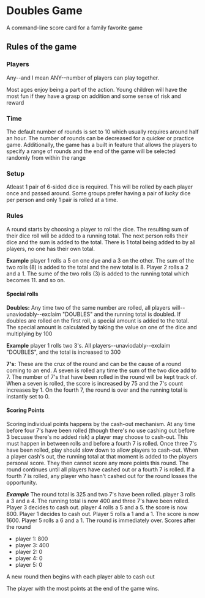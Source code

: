 # Doubles Game

A command-line score card for a family favorite game

## Rules of the game

### Players

Any--and I mean ANY--number of players can play together.

Most ages enjoy being a part of the action. Young children will have the most fun if they have a grasp on addition and some sense of risk and reward

### Time

The default number of rounds is set to 10 which usually requires around half an hour. The number of rounds can be decreased for a quicker or practice game. Additionally, the game has a built in feature that allows the players to specify a range of rounds and the end of the game will be selected randomly from within the range

### Setup

Atleast 1 pair of 6-sided dice is required. This will be rolled by each player once and passed around. Some groups prefer having a pair of *lucky* dice per person and only 1 pair is rolled at a time.

### Rules

A round starts by choosing a player to roll the dice. The resulting sum of their dice roll will be added to a running total. The next person rolls their dice and the sum is added to the total. There is 1 total being added to by all players, no one has their own total. 

**Example** player 1 rolls a 5 on one dye and a 3 on the other. The sum of the two rolls (8) is added to the total and the new total is 8. Player 2 rolls a 2 and a 1. The sume of the two rolls (3) is added to the running total which becomes 11. and so on.

#### Special rolls

**Doubles:** Any time two of the same number are rolled, all players will--unaviodably--exclaim "DOUBLES" and the running total is doubled. If doubles are rolled on the first roll, a special amount is added to the total. The special amount is calculated by taking the value on one of the dice and multiplying by 100

**Example** player 1 rolls two 3's. All players--unaviodably--exclaim "DOUBLES", and the total is increased to 300

**7's:** These are the crux of the round and can be the cause of a round coming to an end. A seven is rolled any time the sum of the two dice add to 7. The number of 7's that have been rolled in the round will be kept track of. When a seven is rolled, the score is increased by 75 and the 7's count increases by 1. On the fourth 7, the round is over and the running total is instantly set to 0.

#### Scoring Points
Scoring individual points happens by the cash-out mechanism. At any time before four 7's have been rolled (though there's no use cashing out before 3 becuase there's no added risk) a player may choose to cash-out. This must happen in between rolls and before a fourth 7 is rolled. Once three 7's have been rolled, play should slow down to allow players to cash-out. When a player cash's out, the running total at that moment is added to the players personal score. They then cannot score any more points this round. The round continues until all players have cashed out or a fourth 7 is rolled. If a fourth 7 is rolled, any player who hasn't cashed out for the round losses the opportunity.

***Example*** The round total is 325 and two 7's have been rolled. player 3 rolls a 3 and a 4. The running total is now 400 and three 7's have been rolled. Player 3 decides to cash out. player 4 rolls a 5 and a 5. the score is now 800. Player 1 decides to cash out. Player 5 rolls a 1 and a 1. The score is now 1600. Player 5 rolls a 6 and a 1. The round is immediately over. Scores after the round
- player 1: 800
- player 3: 400
- player 2: 0
- player 4: 0
- player 5: 0

A new round then begins with each player able to cash out

The player with the most points at the end of the game wins.

